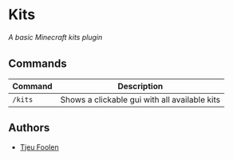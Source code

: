 # Kits
###### A basic Minecraft kits plugin

## Commands
| Command       | Description                                   |
|---------------|-----------------------------------------------|
| `/kits`       | Shows a clickable gui with all available kits |

## Authors
- [Tjeu Foolen](https://github.com/tjeufoolen/)
